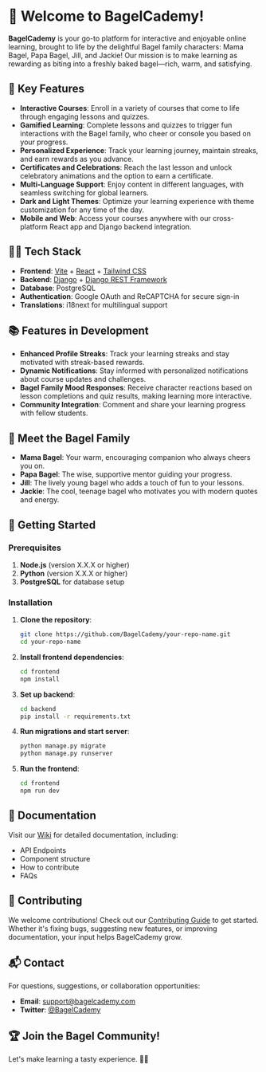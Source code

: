 # 🥯 Welcome to BagelCademy!

**BagelCademy** is your go-to platform for interactive and enjoyable online learning, brought to life by the delightful Bagel family characters: Mama Bagel, Papa Bagel, Jill, and Jackie! Our mission is to make learning as rewarding as biting into a freshly baked bagel—rich, warm, and satisfying.

## 🌟 Key Features

- **Interactive Courses**: Enroll in a variety of courses that come to life through engaging lessons and quizzes.
- **Gamified Learning**: Complete lessons and quizzes to trigger fun interactions with the Bagel family, who cheer or console you based on your progress.
- **Personalized Experience**: Track your learning journey, maintain streaks, and earn rewards as you advance.
- **Certificates and Celebrations**: Reach the last lesson and unlock celebratory animations and the option to earn a certificate.
- **Multi-Language Support**: Enjoy content in different languages, with seamless switching for global learners.
- **Dark and Light Themes**: Optimize your learning experience with theme customization for any time of the day.
- **Mobile and Web**: Access your courses anywhere with our cross-platform React app and Django backend integration.

## 👨‍💻 Tech Stack

- **Frontend**: [Vite](https://vitejs.dev/) + [React](https://reactjs.org/) + [Tailwind CSS](https://tailwindcss.com/)
- **Backend**: [Django](https://www.djangoproject.com/) + [Django REST Framework](https://www.django-rest-framework.org/)
- **Database**: PostgreSQL
- **Authentication**: Google OAuth and ReCAPTCHA for secure sign-in
- **Translations**: i18next for multilingual support

## 📚 Features in Development

- **Enhanced Profile Streaks**: Track your learning streaks and stay motivated with streak-based rewards.
- **Dynamic Notifications**: Stay informed with personalized notifications about course updates and challenges.
- **Bagel Family Mood Responses**: Receive character reactions based on lesson completions and quiz results, making learning more interactive.
- **Community Integration**: Comment and share your learning progress with fellow students.

## 🎉 Meet the Bagel Family

- **Mama Bagel**: Your warm, encouraging companion who always cheers you on.
- **Papa Bagel**: The wise, supportive mentor guiding your progress.
- **Jill**: The lively young bagel who adds a touch of fun to your lessons.
- **Jackie**: The cool, teenage bagel who motivates you with modern quotes and energy.

## 🚀 Getting Started

### Prerequisites

1. **Node.js** (version X.X.X or higher)
2. **Python** (version X.X.X or higher)
3. **PostgreSQL** for database setup

### Installation

1. **Clone the repository**:
   ```bash
   git clone https://github.com/BagelCademy/your-repo-name.git
   cd your-repo-name
   ```

2. **Install frontend dependencies**:
   ```bash
   cd frontend
   npm install
   ```

3. **Set up backend**:
   ```bash
   cd backend
   pip install -r requirements.txt
   ```

4. **Run migrations and start server**:
   ```bash
   python manage.py migrate
   python manage.py runserver
   ```

5. **Run the frontend**:
   ```bash
   cd frontend
   npm run dev
   ```

## 📖 Documentation

Visit our [Wiki](https://github.com/BagelCademy/organization/wiki) for detailed documentation, including:
- API Endpoints
- Component structure
- How to contribute
- FAQs

## 🤝 Contributing

We welcome contributions! Check out our [Contributing Guide](CONTRIBUTING.md) to get started. Whether it's fixing bugs, suggesting new features, or improving documentation, your input helps BagelCademy grow.

## 📬 Contact

For questions, suggestions, or collaboration opportunities:
- **Email**: support@bagelcademy.com
- **Twitter**: [@BagelCademy](https://twitter.com/BagelCademy)

## 🏆 Join the Bagel Community!

Let's make learning a tasty experience. 🌈🍩
```
